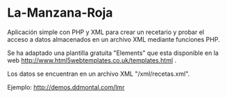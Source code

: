 # La-Manzana-Roja

Aplicación simple con PHP y XML para crear un recetario y probar el acceso a datos almacenados en un archivo XML
mediante funciones PHP.

Se ha adaptado una plantilla gratuita "Elements" que esta disponible en la web http://www.html5webtemplates.co.uk/templates.html .

Los datos se encuentran en un archivo XML "/xml/recetas.xml".

Ejemplo: http://demos.ddmontal.com/lmr
